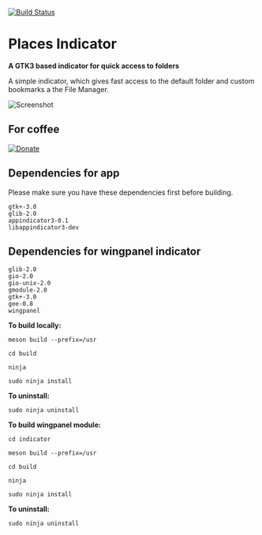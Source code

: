 [![Build Status](https://travis-ci.com/camellan/placesindicator.svg?branch=master)](https://travis-ci.com/camellan/placesindicator)
# Places Indicator

**A GTK3 based indicator for quick access to folders**

A simple indicator, which gives fast access to the default folder and custom bookmarks a the File Manager.

![Screenshot](https://github.com/camellan/placeindicator/blob/master/data/images/screenshot.png)

## For coffee
[![Donate](https://img.shields.io/badge/Donate-PayPal-green.svg)](https://paypal.me/camellan/5)

## Dependencies for app

Please make sure you have these dependencies first before building.

```
gtk+-3.0
glib-2.0
appindicator3-0.1
libappindicator3-dev
```

## Dependencies for wingpanel indicator

```
glib-2.0
gio-2.0
gio-unix-2.0
gmodule-2.0
gtk+-3.0
gee-0.8
wingpanel
```

**To build locally:**

`meson build --prefix=/usr`

`cd build`

`ninja`

`sudo ninja install`

**To uninstall:**

`sudo ninja uninstall`

**To build wingpanel module:**

`cd indicator`

`meson build --prefix=/usr`

`cd build`

`ninja`

`sudo ninja install`

**To uninstall:**

`sudo ninja uninstall`
